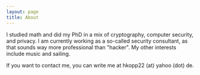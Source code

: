```yaml
---
layout: page
title: About
---
```



I studied math and did my PhD in a mix of cryptography, computer security, and privacy.
I am currently working as a so-called security consultant, as that sounds way more professional than "hacker".
My other interests include music and sailing.

If you want to contact me, you can write me at hkopp22 (at) yahoo (dot) de.
